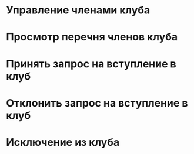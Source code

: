# Управление членами клуба

# Просмотр перечня членов клуба
# Принять запрос на вступление в клуб
# Отклонить запрос на вступление в клуб
# Исключение из клуба

